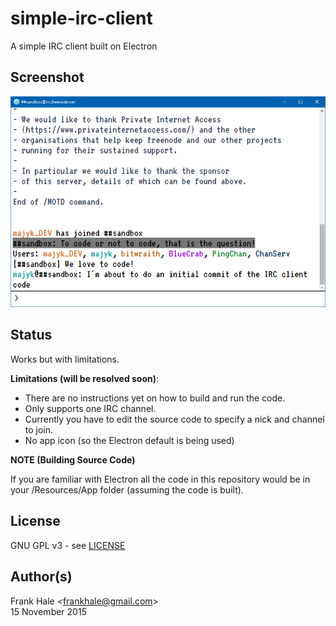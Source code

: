 # simple-irc-client
A simple IRC client built on Electron

## Screenshot

![User Interface](screenshots/simple-irc-client-screenshot.png)

## Status

Works but with limitations.

**Limitations (will be resolved soon)**:

- There are no instructions yet on how to build and run the code.
- Only supports one IRC channel.
- Currently you have to edit the source code to specify a nick and channel to join.
- No app icon (so the Electron default is being used)

**NOTE (Building Source Code)**

If you are familiar with Electron all the code in this repository would be in your /Resources/App folder (assuming the code is built).

## License

GNU GPL v3 - see [LICENSE](LICENSE)

## Author(s)

Frank Hale &lt;frankhale@gmail.com&gt;  
15 November 2015
